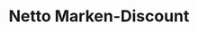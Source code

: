 ---
title: "Netto Marken-Discount"
url: /wurster-nordseekueste/netto-marken-discount/
shop: Supermarkt
---